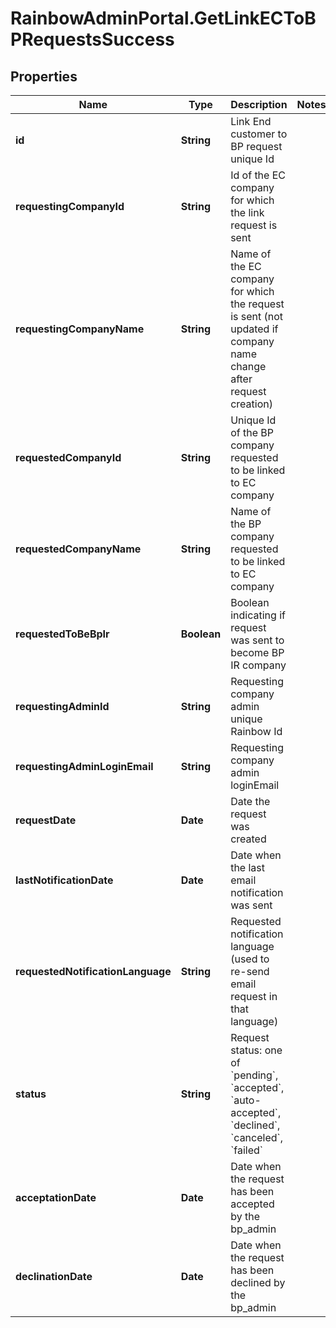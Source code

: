 # RainbowAdminPortal.GetLinkECToBPRequestsSuccess

## Properties

Name | Type | Description | Notes
------------ | ------------- | ------------- | -------------
**id** | **String** | Link End customer to BP request unique Id | 
**requestingCompanyId** | **String** | Id of the EC company for which the link request is sent | 
**requestingCompanyName** | **String** | Name of the EC company for which the request is sent (not updated if company name change after request creation) | 
**requestedCompanyId** | **String** | Unique Id of the BP company requested to be linked to EC company | 
**requestedCompanyName** | **String** | Name of the BP company requested to be linked to EC company | 
**requestedToBeBpIr** | **Boolean** | Boolean indicating if request was sent to become BP IR company | 
**requestingAdminId** | **String** | Requesting company admin unique Rainbow Id | 
**requestingAdminLoginEmail** | **String** | Requesting company admin loginEmail | 
**requestDate** | **Date** | Date the request was created | 
**lastNotificationDate** | **Date** | Date when the last email notification was sent | 
**requestedNotificationLanguage** | **String** | Requested notification language (used to re-send email request in that language) | 
**status** | **String** | Request status: one of &#x60;pending&#x60;, &#x60;accepted&#x60;, &#x60;auto-accepted&#x60;, &#x60;declined&#x60;, &#x60;canceled&#x60;, &#x60;failed&#x60; | 
**acceptationDate** | **Date** | Date when the request has been accepted by the bp_admin | 
**declinationDate** | **Date** | Date when the request has been declined by the bp_admin | 


